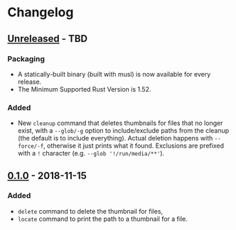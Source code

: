 # Changelog

<!-- next-header -->
## [Unreleased] - TBD

### Packaging

* A statically-built binary (built with musl) is now available for every release.
* The Minimum Supported Rust Version is 1.52.

### Added

* New `cleanup` command that deletes thumbnails for files that no longer exist, with a `--glob/-g` option to include/exclude paths from the cleanup (the default is to include everything). Actual deletion happens with `--force/-f`, otherwise it just prints what it found. Exclusions are prefixed with a `!` character (e.g. `--glob '!/run/media/**'`).

## [0.1.0] - 2018-11-15

### Added

* `delete` command to delete the thumbnail for files,
* `locate` command to print the path to a thumbnail for a file.

<!-- next-url -->
[Unreleased]: https://github.com/gourlaysama/thumbs/compare/v0.1.0...HEAD
[0.1.0]: https://github.com/gourlaysama/thumbs/compare/01aa716...v0.1.0

